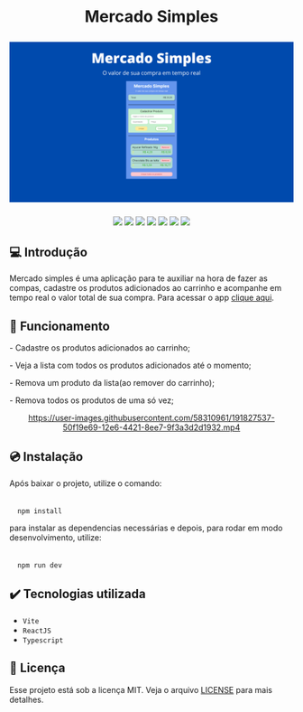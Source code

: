 <h1 align="center">
  <p align="center">Mercado Simples</p>
  <a href="">
    <img src="./src/utils/capa.png" alt="Mercado Simples Capa" />
  </a>
</h1>

<p align="center">
  <img src="https://img.shields.io/badge/npm-8.19.2-informational">
  <img src="https://img.shields.io/badge/vite-3.1.0-informational">
  <img src="https://img.shields.io/badge/typescript-4.6.4-success">
  <img src="https://img.shields.io/badge/reacjs-18.2.0-success">
  <img src="https://img.shields.io/badge/uuid-9.0.0-success">
  <img src="https://img.shields.io/badge/license-MIT-yellow">
  <img src="https://img.shields.io/badge/release date-september-ff69b4">
</p>


## 💻 Introdução

Mercado simples é uma aplicação para te auxiliar na hora de fazer as compas, cadastre os produtos adicionados ao carrinho
e acompanhe em tempo real o valor total de sua compra. Para acessar o app [clique aqui](https://mercadosimples.ga/).

## 🔨 Funcionamento

<p>- Cadastre os produtos adicionados ao carrinho;</p>
<p>- Veja a lista com todos os produtos adicionados até o momento;</p>
<p>- Remova um produto da lista(ao remover do carrinho);</p>
<p>- Remova todos os produtos de uma só vez;</p>
<div align="center">

https://user-images.githubusercontent.com/58310961/191827537-50f19e69-12e6-4421-8ee7-9f3a3d2d1932.mp4

</div>

## 💿 Instalação

<p>Após baixar o projeto, utilize o comando:</p>

<code>
  npm install
</code>

<p>
para instalar as dependencias necessárias e depois,
para rodar em modo desenvolvimento, utilize:
</p>

<code>
  npm run dev
</code>

## ✔️ Tecnologias utilizada
- ``Vite``
- ``ReactJS``
- ``Typescript``

## 📄 Licença

Esse projeto está sob a licença MIT. Veja o arquivo [LICENSE](./license) para mais detalhes.
